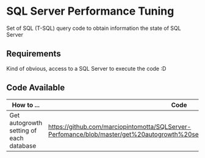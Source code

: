 # SQL Server Performance Tuning 

Set of SQL (T-SQL) query code to obtain information the state of SQL Server


## Requirements

Kind of obvious, access to a SQL Server to execute the code :D

## Code Available

|    How to ...   |  Code   |
|-----------|----------------|
| Get autogrowth setting of each database | https://github.com/marciopintomotta/SQLServer-Perfomance/blob/master/get%20autogrowth%20setting%20of%20each%20database.sql  |
